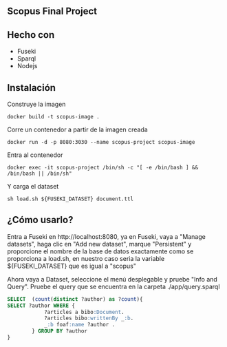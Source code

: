 ## Scopus Final Project

## Hecho con

- Fuseki
- Sparql
- Nodejs

## Instalación

Construye la imagen

```
docker build -t scopus-image .
```

Corre un contenedor a partir de la imagen creada

```
docker run -d -p 8080:3030 --name scopus-project scopus-image
```

Entra al contenedor

```
docker exec -it scopus-project /bin/sh -c "[ -e /bin/bash ] && /bin/bash || /bin/sh"
```

Y carga el dataset

```
sh load.sh ${FUSEKI_DATASET} document.ttl
```

## ¿Cómo usarlo?

Entra a Fuseki en http://localhost:8080, ya en Fuseki, vaya a "Manage datasets", haga clic en "Add new dataset", marque "Persistent" y proporcione el nombre de la base de datos exactamente como se proporciona a load.sh, en nuestro caso seria la variable \${FUSEKI_DATASET} que es igual a "scopus"

Ahora vaya a Dataset, seleccione el menú desplegable y pruebe "Info and Query".
Pruebe el query que se encuentra en la carpeta ./app/query.sparql

```sql
SELECT  (count(distinct ?author) as ?count){
SELECT ?author WHERE {
            ?articles a bibo:Document.
            ?articles bibo:writtenBy _:b.
  			_:b foaf:name ?author .
        } GROUP BY ?author
}
```

